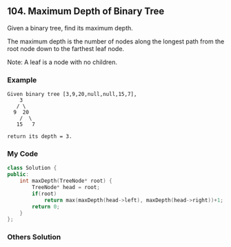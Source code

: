 ## 104. Maximum Depth of Binary Tree

Given a binary tree, find its maximum depth.

The maximum depth is the number of nodes along the longest path from the root node down to the farthest leaf node.

Note: A leaf is a node with no children.

### Example
```
Given binary tree [3,9,20,null,null,15,7],
    3
   / \
  9  20
    /  \
   15   7

return its depth = 3.
```

### My Code
```C++
class Solution {
public:
    int maxDepth(TreeNode* root) {
        TreeNode* head = root;
        if(root)
            return max(maxDepth(head->left), maxDepth(head->right))+1;
        return 0;
    }
};
```


### Others Solution
```c++
```

